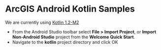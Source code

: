 # ArcGIS Android Kotlin Samples

We are currently using [Kotlin 1.2-M2](https://blog.jetbrains.com/kotlin/2017/08/kotlin-1-2-m2-is-out/)

- From the Android Studio toolbar select **File > Import Project**, or **Import Non-Android Studio** project from the **Welcome Quick Start**.
- Navigate to the **kotlin** project directory and click OK
